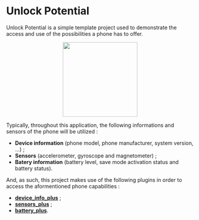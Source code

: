 # Unlock Potential

Unlock Potential is a simple template project used to demonstrate the access and use of the possibilities a phone has to offer.

<div align="center">
  <img src="https://github.com/Myrmillion/unlock_potential/assets/1577282/7000bc9f-fd85-429f-a443-46c64e5f4611" width="200" height="200" />
</div>

Typically, throughout this application, the following informations and sensors of the phone will be utilized :

- **Device information** (phone model, phone manufacturer, system version, ...) ;
- **Sensors** (accelerometer, gyroscope and magnetometer) ;
- **Batery information** (battery level, save mode activation status and battery status).

And, as such, this project makes use of the following plugins in order to access the aformentioned phone capabilities :

- [**device_info_plus**](https://pub.dev/packages/device_info_plus) ;
- [**sensors_plus**](https://pub.dev/packages/sensors_plus) ;
- [**battery_plus**](https://pub.dev/packages/battery_plus).


